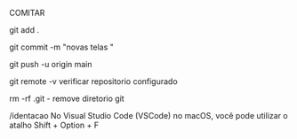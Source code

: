 COMITAR 

git add .

git commit -m "novas telas "

git push -u origin main 

git remote -v verificar repositorio configurado

rm -rf .git - remove diretorio git 

/identacao 
No Visual Studio Code (VSCode) no macOS, você pode utilizar o atalho Shift + Option + F

